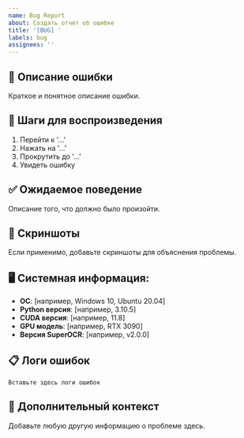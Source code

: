 ```yaml
---
name: Bug Report
about: Создать отчет об ошибке
title: '[BUG] '
labels: bug
assignees: ''
---
```


## 🐛 Описание ошибки
Краткое и понятное описание ошибки.

## 🔄 Шаги для воспроизведения
1. Перейти к '...'
2. Нажать на '...'
3. Прокрутить до '...'
4. Увидеть ошибку

## ✅ Ожидаемое поведение
Описание того, что должно было произойти.

## 📱 Скриншоты
Если применимо, добавьте скриншоты для объяснения проблемы.

## 🖥️ Системная информация:
- **ОС**: [например, Windows 10, Ubuntu 20.04]
- **Python версия**: [например, 3.10.5]
- **CUDA версия**: [например, 11.8]
- **GPU модель**: [например, RTX 3090]
- **Версия SuperOCR**: [например, v2.0.0]

## 📋 Логи ошибок
```
Вставьте здесь логи ошибок
```

## 📝 Дополнительный контекст
Добавьте любую другую информацию о проблеме здесь.

